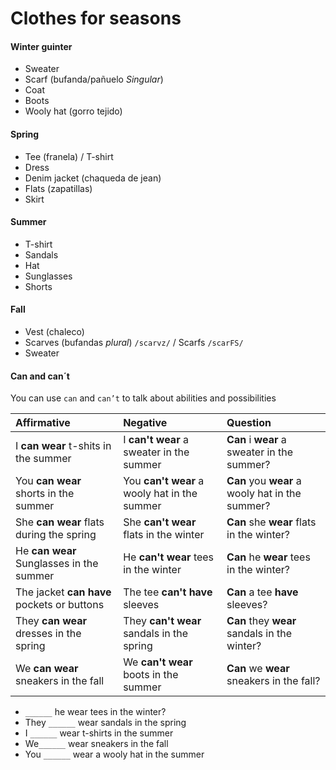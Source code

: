 # Clothes for seasons

#### Winter guinter
- Sweater
- Scarf (bufanda/pañuelo _Singular_)
- Coat
- Boots
- Wooly hat (gorro tejido)

#### Spring
- Tee (franela) / T-shirt
- Dress
- Denim jacket (chaqueda de jean)
- Flats (zapatillas)
- Skirt

#### Summer
- T-shirt
- Sandals
- Hat
- Sunglasses
- Shorts

#### Fall
- Vest (chaleco)
- Scarves (bufandas _plural_) `/scarvz/` / Scarfs `/scarFS/`
- Sweater

#### Can and can´t
You can use `can` and `can’t` to talk about abilities and possibilities

|Affirmative|Negative|Question|
|:-|:-|:-|
|I **can wear** t-shits in the summer|I **can't wear** a sweater in the summer|**Can** i **wear** a sweater in the summer?|
|You **can wear** shorts in the summer|You **can't wear** a wooly hat in the summer|**Can** you **wear** a wooly hat in the summer?|
|She **can wear** flats during the spring|She **can't wear** flats in the winter|**Can** she **wear** flats in the winter?|
|He **can wear** Sunglasses in the summer|He **can't wear** tees in the winter|**Can** he **wear** tees in the winter?|
|The jacket **can have** pockets or buttons|The tee **can't have** sleeves|**Can** a tee **have** sleeves?|
|They **can wear** dresses in the spring|They **can't wear** sandals in the spring|**Can** they **wear** sandals in the winter?|
|We **can wear** sneakers in the fall|We **can't wear** boots in the summer|**Can** we **wear** sneakers in the fall?|

- `______` he wear tees in the winter?
- They `______` wear sandals in the spring
- I `______` wear t-shirts in the summer
- We`______` wear sneakers in the fall
- You `______` wear a wooly hat in the summer

